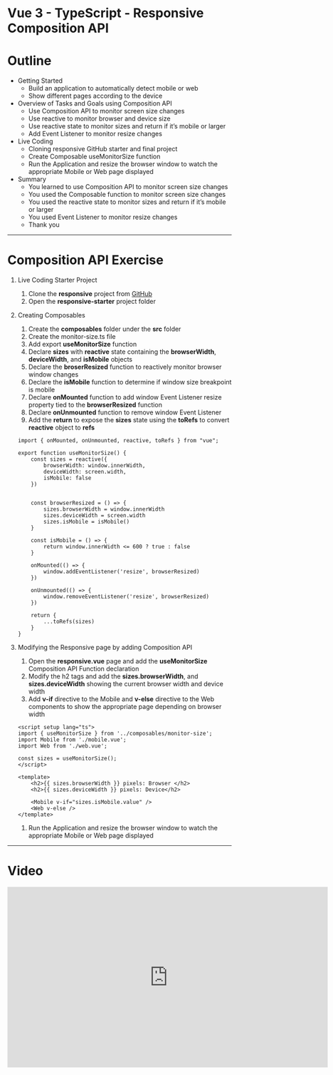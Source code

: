# Vue 3 - TypeScript - Responsive Composition API


# Outline

-   Getting Started
    -   Build an application to automatically detect mobile or web
    -   Show different pages according to the device
-   Overview of Tasks and Goals using Composition API
    -   Use Composition API to monitor screen size changes
    -   Use reactive to monitor browser and device size
    -   Use reactive state to monitor sizes and return if it’s mobile or larger
    -   Add Event Listener to monitor resize changes
-   Live Coding
    -   Cloning responsive GitHub starter and final project
    -   Create Composable useMonitorSize function
    -   Run the Application and resize the browser window to watch the appropriate Mobile or Web page displayed
-   Summary
    -   You learned to use Composition API to monitor screen size changes
    -   You used the Composable function to monitor screen size changes
    -   You used the reactive state to monitor sizes and return if it’s mobile or larger
    -   You used Event Listener to monitor resize changes
    -   Thank you

----------

# Composition API Exercise

1.  Live Coding Starter Project
    
    1.  Clone the **responsive** project from [GitHub](https://github.com/JediPixels/responsive)
    2.  Open the **responsive-starter** project folder
2.  Creating Composables
    
    1.  Create the **composables** folder under the **src** folder
    2.  Create the monitor-size.ts file
    3.  Add export **useMonitorSize** function
    4.  Declare **sizes** with **reactive** state containing the **browserWidth**, **deviceWidth**, and **isMobile** objects
    5.  Declare the **broserResized** function to reactively monitor browser window changes
    6.  Declare the **isMobile** function to determine if window size breakpoint is mobile
    7.  Declare **onMounted** function to add window Event Listener resize property tied to the **browserResized** function
    8.  Declare **onUnmounted** function to remove window Event Listener
    9.  Add the **return** to expose the **sizes** state using the **toRefs** to convert **reactive** object to **refs**
    
    ```tsx
    import { onMounted, onUnmounted, reactive, toRefs } from "vue";
    
    export function useMonitorSize() {
        const sizes = reactive({
            browserWidth: window.innerWidth,
            deviceWidth: screen.width,
            isMobile: false
        })
    
        
        const browserResized = () => {
            sizes.browserWidth = window.innerWidth
            sizes.deviceWidth = screen.width
            sizes.isMobile = isMobile()
        }
    
        const isMobile = () => {
            return window.innerWidth <= 600 ? true : false
        }
    
        onMounted(() => {
            window.addEventListener('resize', browserResized)
        })
    
        onUnmounted(() => {
            window.removeEventListener('resize', browserResized)
        })
    
        return {
            ...toRefs(sizes)
        }
    }
    
    ```
    
3.  Modifying the Responsive page by adding Composition API
    
    1.  Open the **responsive.vue** page and add the **useMonitorSize** Composition API Function declaration
    2.  Modify the h2 tags and add the **sizes.browserWidth**, and **sizes.deviceWidth** showing the current browser width and device width
    3.  Add **v-if** directive to the Mobile and **v-else** directive to the Web components to show the appropriate page depending on browser width
    
    ```tsx
    <script setup lang="ts">
    import { useMonitorSize } from '../composables/monitor-size';
    import Mobile from './mobile.vue';
    import Web from './web.vue';
    
    const sizes = useMonitorSize();
    </script>
    
    <template>
        <h2>{{ sizes.browserWidth }} pixels: Browser </h2>
        <h2>{{ sizes.deviceWidth }} pixels: Device</h2>
      
        <Mobile v-if="sizes.isMobile.value" />
        <Web v-else />
    </template>
    
    ```
    
    1.  Run the Application and resize the browser window to watch the appropriate Mobile or Web page displayed

----------

# Video

<iframe id="ytplayer" type="text/html" width="720" height="405"
src="https://www.youtube.com/embed/hBvkABCIjJo"
frameborder="0" allowfullscreen>


### [Play on YouTube](https://www.youtube.com/embed/hBvkABCIjJo)

----------
